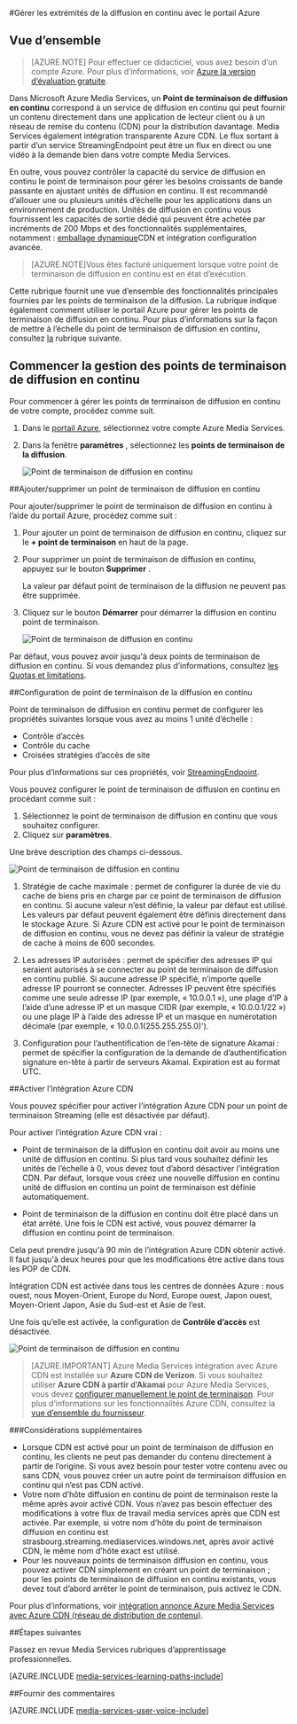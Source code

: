 <properties 
    pageTitle="Gérer les extrémités de la diffusion en continu avec le portail Azure | Microsoft Azure" 
    description="Cette rubrique indique comment gérer les extrémités de la diffusion en continu avec le portail Azure." 
    services="media-services" 
    documentationCenter="" 
    authors="Juliako" 
    writer="juliako" 
    manager="erikre" 
    editor=""/>

<tags 
    ms.service="media-services" 
    ms.workload="media" 
    ms.tgt_pltfrm="na" 
    ms.devlang="na" 
    ms.topic="article" 
    ms.date="10/24/2016"
    ms.author="juliako"/>


#<a name="manage-streaming-endpoints-with-the-azure-portal"></a>Gérer les extrémités de la diffusion en continu avec le portail Azure

## <a name="overview"></a>Vue d’ensemble

> [AZURE.NOTE] Pour effectuer ce didacticiel, vous avez besoin d’un compte Azure. Pour plus d’informations, voir [Azure la version d’évaluation gratuite](https://azure.microsoft.com/pricing/free-trial/). 

Dans Microsoft Azure Media Services, un **Point de terminaison de diffusion en continu** correspond à un service de diffusion en continu qui peut fournir un contenu directement dans une application de lecteur client ou à un réseau de remise du contenu (CDN) pour la distribution davantage. Media Services également intégration transparente Azure CDN. Le flux sortant à partir d’un service StreamingEndpoint peut être un flux en direct ou une vidéo à la demande bien dans votre compte Media Services.

En outre, vous pouvez contrôler la capacité du service de diffusion en continu le point de terminaison pour gérer les besoins croissants de bande passante en ajustant unités de diffusion en continu. Il est recommandé d’allouer une ou plusieurs unités d’échelle pour les applications dans un environnement de production. Unités de diffusion en continu vous fournissent les capacités de sortie dédié qui peuvent être achetée par incréments de 200 Mbps et des fonctionnalités supplémentaires, notamment : [emballage dynamique](media-services-dynamic-packaging-overview.md)CDN et intégration configuration avancée.

>[AZURE.NOTE]Vous êtes facturé uniquement lorsque votre point de terminaison de diffusion en continu est en état d’exécution.

Cette rubrique fournit une vue d’ensemble des fonctionnalités principales fournies par les points de terminaison de la diffusion. La rubrique indique également comment utiliser le portail Azure pour gérer les points de terminaison de diffusion en continu. Pour plus d’informations sur la façon de mettre à l’échelle du point de terminaison de diffusion en continu, consultez [la](media-services-portal-scale-streaming-endpoints.md) rubrique suivante.

## <a name="start-managing-streaming-endpoints"></a>Commencer la gestion des points de terminaison de diffusion en continu

Pour commencer à gérer les points de terminaison de diffusion en continu de votre compte, procédez comme suit.

1. Dans le [portail Azure](https://portal.azure.com/), sélectionnez votre compte Azure Media Services.
2. Dans la fenêtre **paramètres** , sélectionnez les **points de terminaison de la diffusion**.

    ![Point de terminaison de diffusion en continu](./media/media-services-portal-manage-streaming-endpoints/media-services-manage-streaming-endpoints1.png)

##<a name="adddelete-a-streaming-endpoint"></a>Ajouter/supprimer un point de terminaison de diffusion en continu

Pour ajouter/supprimer le point de terminaison de diffusion en continu à l’aide du portail Azure, procédez comme suit :

1. Pour ajouter un point de terminaison de diffusion en continu, cliquez sur le **+ point de terminaison** en haut de la page. 
2. Pour supprimer un point de terminaison de diffusion en continu, appuyez sur le bouton **Supprimer** . 

    La valeur par défaut point de terminaison de la diffusion ne peuvent pas être supprimée.
2. Cliquez sur le bouton **Démarrer** pour démarrer la diffusion en continu point de terminaison.

    ![Point de terminaison de diffusion en continu](./media/media-services-portal-manage-streaming-endpoints/media-services-manage-streaming-endpoints2.png)

Par défaut, vous pouvez avoir jusqu'à deux points de terminaison de diffusion en continu. Si vous demandez plus d’informations, consultez [les Quotas et limitations](media-services-quotas-and-limitations.md).
    
##<a id="configure_streaming_endpoints"></a>Configuration de point de terminaison de la diffusion en continu

Point de terminaison de diffusion en continu permet de configurer les propriétés suivantes lorsque vous avez au moins 1 unité d’échelle : 

- Contrôle d’accès
- Contrôle du cache
- Croisées stratégies d’accès de site

Pour plus d’informations sur ces propriétés, voir [StreamingEndpoint](https://msdn.microsoft.com/library/azure/dn783468.aspx).

Vous pouvez configurer le point de terminaison de diffusion en continu en procédant comme suit :

1. Sélectionnez le point de terminaison de diffusion en continu que vous souhaitez configurer.
1. Cliquez sur **paramètres**.
  
Une brève description des champs ci-dessous.

![Point de terminaison de diffusion en continu](./media/media-services-portal-manage-streaming-endpoints/media-services-manage-streaming-endpoints4.png)
  
1. Stratégie de cache maximale : permet de configurer la durée de vie du cache de biens pris en charge par ce point de terminaison de diffusion en continu. Si aucune valeur n’est définie, la valeur par défaut est utilisé. Les valeurs par défaut peuvent également être définis directement dans le stockage Azure. Si Azure CDN est activé pour le point de terminaison de diffusion en continu, vous ne devez pas définir la valeur de stratégie de cache à moins de 600 secondes.  

2. Les adresses IP autorisées : permet de spécifier des adresses IP qui seraient autorisés à se connecter au point de terminaison de diffusion en continu publié. Si aucune adresse IP spécifié, n’importe quelle adresse IP pourront se connecter. Adresses IP peuvent être spécifiés comme une seule adresse IP (par exemple, « 10.0.0.1 »), une plage d’IP à l’aide d’une adresse IP et un masque CIDR (par exemple, « 10.0.0.1/22 ») ou une plage IP à l’aide des adresse IP et un masque en numérotation décimale (par exemple, « 10.0.0.1(255.255.255.0)').

3. Configuration pour l’authentification de l’en-tête de signature Akamai : permet de spécifier la configuration de la demande de d’authentification signature en-tête à partir de serveurs Akamai. Expiration est au format UTC.



##<a id="enable_cdn"></a>Activer l’intégration Azure CDN

Vous pouvez spécifier pour activer l’intégration Azure CDN pour un point de terminaison Streaming (elle est désactivée par défaut).

Pour activer l’intégration Azure CDN vrai :

- Point de terminaison de la diffusion en continu doit avoir au moins une unité de diffusion en continu. Si plus tard vous souhaitez définir les unités de l’échelle à 0, vous devez tout d’abord désactiver l’intégration CDN. Par défaut, lorsque vous créez une nouvelle diffusion en continu unité de diffusion en continu un point de terminaison est définie automatiquement.

- Point de terminaison de la diffusion en continu doit être placé dans un état arrêté. Une fois le CDN est activé, vous pouvez démarrer la diffusion en continu point de terminaison. 

Cela peut prendre jusqu'à 90 min de l’intégration Azure CDN obtenir activé.  Il faut jusqu'à deux heures pour que les modifications être active dans tous les POP de CDN.

Intégration CDN est activée dans tous les centres de données Azure : nous ouest, nous Moyen-Orient, Europe du Nord, Europe ouest, Japon ouest, Moyen-Orient Japon, Asie du Sud-est et Asie de l’est.

Une fois qu’elle est activée, la configuration de **Contrôle d’accès** est désactivée.

![Point de terminaison de diffusion en continu](./media/media-services-portal-manage-streaming-endpoints/media-services-manage-streaming-endpoints5.png)

>[AZURE.IMPORTANT] Azure Media Services intégration avec Azure CDN est installée sur **Azure CDN de Verizon**.  Si vous souhaitez utiliser **Azure CDN à partir d’Akamai** pour Azure Media Services, vous devez [configurer manuellement le point de terminaison](../cdn/cdn-create-new-endpoint.md).  Pour plus d’informations sur les fonctionnalités Azure CDN, consultez la [vue d’ensemble du fournisseur](../cdn/cdn-overview.md).

###<a name="additional-considerations"></a>Considérations supplémentaires

- Lorsque CDN est activé pour un point de terminaison de diffusion en continu, les clients ne peut pas demander du contenu directement à partir de l’origine. Si vous avez besoin pour tester votre contenu avec ou sans CDN, vous pouvez créer un autre point de terminaison diffusion en continu qui n’est pas CDN activé.
- Votre nom d’hôte diffusion en continu de point de terminaison reste la même après avoir activé CDN. Vous n’avez pas besoin effectuer des modifications à votre flux de travail media services après que CDN est activée. Par exemple, si votre nom d’hôte du point de terminaison diffusion en continu est strasbourg.streaming.mediaservices.windows.net, après avoir activé CDN, le même nom d’hôte exact est utilisé.
- Pour les nouveaux points de terminaison diffusion en continu, vous pouvez activer CDN simplement en créant un point de terminaison ; pour les points de terminaison de diffusion en continu existants, vous devez tout d’abord arrêter le point de terminaison, puis activez le CDN.
 

Pour plus d’informations, voir [intégration annonce Azure Media Services avec Azure CDN (réseau de distribution de contenu)](http://azure.microsoft.com/blog/2015/03/17/announcing-azure-media-services-integration-with-azure-cdn-content-delivery-network/).


##<a name="next-steps"></a>Étapes suivantes

Passez en revue Media Services rubriques d’apprentissage professionnelles.

[AZURE.INCLUDE [media-services-learning-paths-include](../../includes/media-services-learning-paths-include.md)]

##<a name="provide-feedback"></a>Fournir des commentaires

[AZURE.INCLUDE [media-services-user-voice-include](../../includes/media-services-user-voice-include.md)]
 

